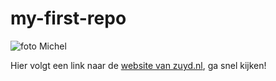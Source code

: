 # my-first-repo

![foto Michel](Michel-foto.jpg)

Hier volgt een link naar de [website van zuyd.nl](https://zuyd.nl), ga snel kijken!
